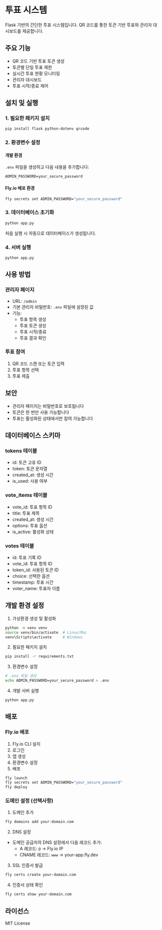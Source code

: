 # 투표 시스템

Flask 기반의 간단한 투표 시스템입니다. QR 코드를 통한 토큰 기반 투표와 관리자 대시보드를 제공합니다.

## 주요 기능

- QR 코드 기반 투표 토큰 생성
- 토큰별 단일 투표 제한
- 실시간 투표 현황 모니터링
- 관리자 대시보드
- 투표 시작/종료 제어

## 설치 및 실행

### 1. 필요한 패키지 설치

```bash
pip install flask python-dotenv qrcode
```

### 2. 환경변수 설정

#### 개발 환경
`.env` 파일을 생성하고 다음 내용을 추가합니다:
```
ADMIN_PASSWORD=your_secure_password
```

#### Fly.io 배포 환경
```bash
fly secrets set ADMIN_PASSWORD="your_secure_password"
```

### 3. 데이터베이스 초기화

```bash
python app.py
```
처음 실행 시 자동으로 데이터베이스가 생성됩니다.

### 4. 서버 실행

```bash
python app.py
```

## 사용 방법

### 관리자 페이지
- URL: `/admin`
- 기본 관리자 비밀번호: `.env` 파일에 설정된 값
- 기능:
  - 투표 항목 생성
  - 투표 토큰 생성
  - 투표 시작/종료
  - 투표 결과 확인

### 투표 참여
1. QR 코드 스캔 또는 토큰 입력
2. 투표 항목 선택
3. 투표 제출

## 보안

- 관리자 페이지는 비밀번호로 보호됩니다
- 토큰은 한 번만 사용 가능합니다
- 투표는 활성화된 상태에서만 참여 가능합니다

## 데이터베이스 스키마

### tokens 테이블
- id: 토큰 고유 ID
- token: 토큰 문자열
- created_at: 생성 시간
- is_used: 사용 여부

### vote_items 테이블
- vote_id: 투표 항목 ID
- title: 투표 제목
- created_at: 생성 시간
- options: 투표 옵션
- is_active: 활성화 상태

### votes 테이블
- id: 투표 기록 ID
- vote_id: 투표 항목 ID
- token_id: 사용된 토큰 ID
- choice: 선택한 옵션
- timestamp: 투표 시간
- voter_name: 투표자 이름

## 개발 환경 설정

1. 가상환경 생성 및 활성화
```bash
python -m venv venv
source venv/bin/activate  # Linux/Mac
venv\Scripts\activate     # Windows
```

2. 필요한 패키지 설치
```bash
pip install -r requirements.txt
```

3. 환경변수 설정
```bash
# .env 파일 생성
echo ADMIN_PASSWORD=your_secure_password > .env
```

4. 개발 서버 실행
```bash
python app.py
```

## 배포

### Fly.io 배포
1. Fly.io CLI 설치
2. 로그인
3. 앱 생성
4. 환경변수 설정
5. 배포

```bash
fly launch
fly secrets set ADMIN_PASSWORD="your_secure_password"
fly deploy
```

### 도메인 설정 (선택사항)
1. 도메인 추가
```bash
fly domains add your-domain.com
```

2. DNS 설정
- 도메인 공급자의 DNS 설정에서 다음 레코드 추가:
  - A 레코드: `@` → Fly.io IP
  - CNAME 레코드: `www` → your-app.fly.dev

3. SSL 인증서 발급
```bash
fly certs create your-domain.com
```

4. 인증서 상태 확인
```bash
fly certs show your-domain.com
```

## 라이선스

MIT License 